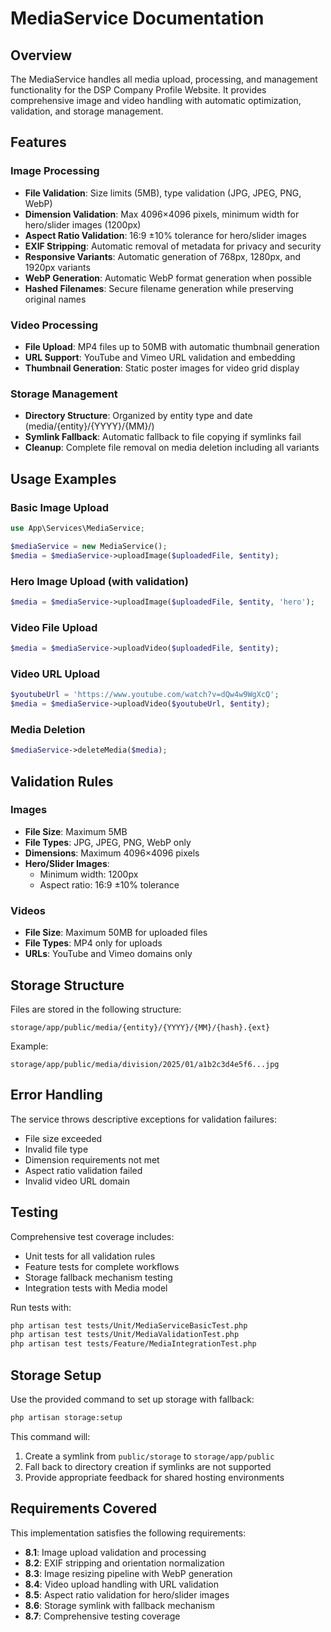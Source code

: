# MediaService Documentation

## Overview

The MediaService handles all media upload, processing, and management functionality for the DSP Company Profile Website. It provides comprehensive image and video handling with automatic optimization, validation, and storage management.

## Features

### Image Processing
- **File Validation**: Size limits (5MB), type validation (JPG, JPEG, PNG, WebP)
- **Dimension Validation**: Max 4096×4096 pixels, minimum width for hero/slider images (1200px)
- **Aspect Ratio Validation**: 16:9 ±10% tolerance for hero/slider images
- **EXIF Stripping**: Automatic removal of metadata for privacy and security
- **Responsive Variants**: Automatic generation of 768px, 1280px, and 1920px variants
- **WebP Generation**: Automatic WebP format generation when possible
- **Hashed Filenames**: Secure filename generation while preserving original names

### Video Processing
- **File Upload**: MP4 files up to 50MB with automatic thumbnail generation
- **URL Support**: YouTube and Vimeo URL validation and embedding
- **Thumbnail Generation**: Static poster images for video grid display

### Storage Management
- **Directory Structure**: Organized by entity type and date (media/{entity}/{YYYY}/{MM}/)
- **Symlink Fallback**: Automatic fallback to file copying if symlinks fail
- **Cleanup**: Complete file removal on media deletion including all variants

## Usage Examples

### Basic Image Upload
```php
use App\Services\MediaService;

$mediaService = new MediaService();
$media = $mediaService->uploadImage($uploadedFile, $entity);
```

### Hero Image Upload (with validation)
```php
$media = $mediaService->uploadImage($uploadedFile, $entity, 'hero');
```

### Video File Upload
```php
$media = $mediaService->uploadVideo($uploadedFile, $entity);
```

### Video URL Upload
```php
$youtubeUrl = 'https://www.youtube.com/watch?v=dQw4w9WgXcQ';
$media = $mediaService->uploadVideo($youtubeUrl, $entity);
```

### Media Deletion
```php
$mediaService->deleteMedia($media);
```

## Validation Rules

### Images
- **File Size**: Maximum 5MB
- **File Types**: JPG, JPEG, PNG, WebP only
- **Dimensions**: Maximum 4096×4096 pixels
- **Hero/Slider Images**: 
  - Minimum width: 1200px
  - Aspect ratio: 16:9 ±10% tolerance

### Videos
- **File Size**: Maximum 50MB for uploaded files
- **File Types**: MP4 only for uploads
- **URLs**: YouTube and Vimeo domains only

## Storage Structure

Files are stored in the following structure:
```
storage/app/public/media/{entity}/{YYYY}/{MM}/{hash}.{ext}
```

Example:
```
storage/app/public/media/division/2025/01/a1b2c3d4e5f6...jpg
```

## Error Handling

The service throws descriptive exceptions for validation failures:
- File size exceeded
- Invalid file type
- Dimension requirements not met
- Aspect ratio validation failed
- Invalid video URL domain

## Testing

Comprehensive test coverage includes:
- Unit tests for all validation rules
- Feature tests for complete workflows
- Storage fallback mechanism testing
- Integration tests with Media model

Run tests with:
```bash
php artisan test tests/Unit/MediaServiceBasicTest.php
php artisan test tests/Unit/MediaValidationTest.php
php artisan test tests/Feature/MediaIntegrationTest.php
```

## Storage Setup

Use the provided command to set up storage with fallback:
```bash
php artisan storage:setup
```

This command will:
1. Create a symlink from `public/storage` to `storage/app/public`
2. Fall back to directory creation if symlinks are not supported
3. Provide appropriate feedback for shared hosting environments

## Requirements Covered

This implementation satisfies the following requirements:
- **8.1**: Image upload validation and processing
- **8.2**: EXIF stripping and orientation normalization
- **8.3**: Image resizing pipeline with WebP generation
- **8.4**: Video upload handling with URL validation
- **8.5**: Aspect ratio validation for hero/slider images
- **8.6**: Storage symlink with fallback mechanism
- **8.7**: Comprehensive testing coverage